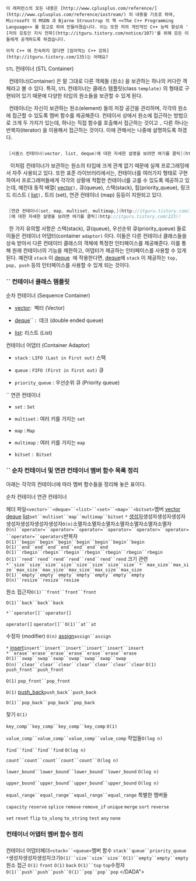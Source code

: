 


```info
이 레퍼런스의 모든 내용은 [http://www.cplusplus.com/reference/](http://www.cplusplus.com/reference/iostream/) 의 내용을 기초로 하여, Microsoft 의 MSDN 과 Bjarne Stroustrup 의 책 <<The C++ Programming Language>> 를 참고로 하여 만들어졌습니다. 이는 또한 저의 개인적인 C++ 능력 향상과 ' [저의 모토인 지식 전파](http://itguru.tistory.com/notice/107)'를 위해 모든 이들에게 공개하도록 하겠습니다.
```

```info
아직 C++ 에 친숙하지 않다면 [씹어먹는 C++ 강좌](http://itguru.tistory.com/135)는 어때요?
```

`STL` 컨테이너 (STL Container)





  컨테이너(Container) 은 말 그대로 다른 객체들 (원소) 을 보관하는 하나의 커다란 객체라고 볼 수 있다. 특히, `STL` 컨테이너는 클래스 템플릿(class `template)` 의 형태로 구현되어 있기 때문에 다양한 타입의 원소들을 보관할 수 있게 된다.

  컨테이너는 자신이 보관하는 원소(element) 들의 저장 공간을 관리하며, 각각의 원소에 접근할 수 있도록 멤버 함수를 제공해준다. 컨테이서 상에서 원소에 접근하는 방법으로 크게 두 가지가 있는데, 하나는 직접 함수를 호출해서 접근하는 것이고 `,` 다른 하나는 반복자(iterator) 을 이용해서 접근하는 것이다. 이에 관해서는 나중에 설명하도록 하겠다.

```cpp

 [시퀀스 컨테이너(vector, list, deque)에 대한 자세한 설명을 보려면 여기를 클릭](http://itguru.tistory.com/223)!
```



   이처럼 컨테이너가 보관하는 원소의 타입에 크게 관계 없기 때문에 실제 프로그래밍에서 자주 사용되고 있다. 또한 표준 라이브러리에서는, 컨테이너를 여러가지 형태로 구현하여서 프로그래머들에게 각각의 상황에 적합한 컨테이너를 고를 수 있도록 제공하고 있는데, 예컨대 동적 배열( [vector](http://itguru.tistory.com/175)`),` 큐(queue), 스택(stack), 힙(priority_queue), 링크드 리스트 ( [list](http://itguru.tistory.com/177)`),` 트리 (set), 연관 컨테이너 (map) 등등이 지원되고 있다.

```cpp

 [연관 컨테이너(set, map, multiset, multimap,](http://itguru.tistory.com/224)unordered_set, unordered_map)
 [에 대한 자세한 설명을 보려면 여기를 클릭](http://itguru.tistory.com/223)!
```



  한 가지 유의할 사항은 스택(stack), 큐(queue), 우선순위 큐(priority_queue) 들로 이들은 컨테이너 어댑터(container `adaptor)` 이다. 이들은 다른 컨테이너 클래스들을 상속 받아서 다른 컨테이터 클래스의 객체에 특정한 인터페이스를 제공해준다. 이를 통해 원래 컨테이너의 기능을 제한하고, 어댑터가 제공하는 인터페이스를 사용할 수 있게 된다. 예컨대 `stack` 이 [deque](http://itguru.tistory.com/176)  에 작용한다면, [deque](http://itguru.tistory.com/176)에 `stack` 이 제공하는 `top, pop, push` 등의 인터페이스를 사용할 수 있게 되는 것이다.



### `` 컨테이너 클래스 템플릿





순차 컨테이너 (Sequence Container)


*  [vector](http://itguru.tistory.com/175):  벡터 (Vector)


*  [deque](http://itguru.tistory.com/176)`` :  데크 (double ended queue)


*  [list](http://itguru.tistory.com/177): 리스트 (List)


컨테이너 어댑터 (Container Adaptor)


* `stack` : `LIFO (Last in First out)` 스택


* `queue` : `FIFO (First in First out)` 큐


* `priority_queue` : 우선순위 큐 (Priority queue)




`` 연관 컨테이너


* `set` : `Set`


* `multiset` : 여러 키를 가지는 `set`


* `map` : `Map`


* `multimap` : 여러 키를 가지는 `map`


* `bitset` :  `Bitset`




### `` 순차 컨테이너 및 연관 컨테이너 멤버 함수 목록 정리




아래는 각각의 컨테이너에 따라 멤버 함수들을 정리해 놓은 표이다.


순차 컨테이너
연관 컨테이너

헤더 파일`<vector>``<deque>``<list>``<set>``<map>``<bitset>`멤버
 [vector](http://itguru.tistory.com/175) [deque](http://itguru.tistory.com/176) [list](http://itguru.tistory.com/177)`set``multiset``map``multimap``bitset`
`*` [생성자](http://itguru.tistory.com/178)생성자생성자생성자생성자생성자생성자생성자`O(n)`소멸자소멸자소멸자소멸자소멸자소멸자소멸자
`O(n)``operator=``operator=``operator=``operator=``operator=``operator=``operator=``operators`반복자`O(1)``begin``begin``begin``begin``begin``begin``begin`
`O(1)``end``end``end``end``end``end``end`
`O(1)``rbegin``rbegin``rbegin``rbegin``rbegin``rbegin``rbegin`
`O(1)``rend``rend``rend``rend``rend``rend``rend`
크기 관련
`*``size``size``size``size``size``size``size``size``*``max_size``max_size``max_size``max_size``max_size``max_size``max_size`
`O(1)``empty``empty``empty``empty``empty``empty``empty`
`O(n)``resize``resize``resize`




원소 접근자`O(1)``front``front``front`




`O(1)``back``back``back`




`*``operator[]``operator[]`


`operator[]`
`operator[]``O(1)``at``at`





수정자
(modifier)
`O(n)` [assign](http://itguru.tistory.com/183)`assign``assign`




`*` [insert](http://itguru.tistory.com/186)`insert``insert``insert``insert``insert``insert`
`*``erase``erase``erase``erase``erase``erase``erase`
`O(1)``swap``swap``swap``swap``swap``swap``swap`
`O(n)``clear``clear``clear``clear``clear``clear``clear`
`O(1)`
`push_front``push_front`




`O(1)`
`pop_front``pop_front`




`O(1)` [push_back](http://itguru.tistory.com/185)`push_back``push_back`




`O(1)``pop_back``pop_back``pop_back`




찾기
`O(1)`


`key_comp``key_comp``key_comp``key_comp`
`O(1)`


`value_comp``value_comp``value_comp``value_comp`
작업들`O(log n)`


`find``find``find``find`
`O(log n)`


`count``count``count``count``count``O(log n)`


`lower_bound``lower_bound``lower_bound``lower_bound`
`O(log n)`


`upper_bound``upper_bound``upper_bound``upper_bound`
`O(log n)`


`equal_range``equal_range``equal_range``equal_range`
특별한 멤버들

`capacity`
`reserve`
`splice`
`remove`
`remove_if`
`unique`
`merge`
`sort`
`reverse`



`set`
`reset`
`flip`
`to_ulong`
`to_string`
`test`
`any`
`none`


### 컨테이너 어댑터 멤버 함수 정리

### 




컨테이너 어댑터헤더`<stack>``<queue>`멤버 함수
`stack``queue``priority_queue`
`*`생성자생성자생성자크기`O(1)``size``size``size``O(1)``empty``empty``empty`원소 접근
`O(1)`
`front`
`O(1)`
`back`
`O(1)``top`
`top`수정자`O(1)``push``push``push``O(1)``pop``pop``pop`
</DADA">



